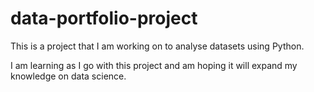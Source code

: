 # data-portfolio-project

This is a project that I am working on to analyse datasets using Python.

I am learning as I go with this project and am hoping it will expand my knowledge on data science.
